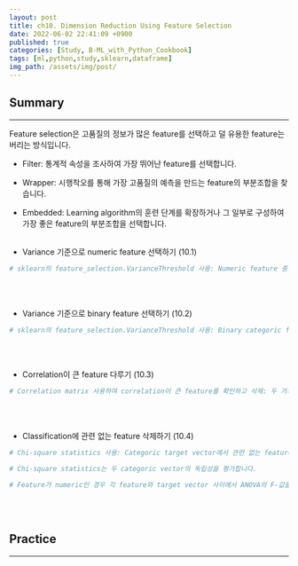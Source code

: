 ```yaml
---
layout: post
title: ch10. Dimension Reduction Using Feature Selection
date: 2022-06-02 22:41:09 +0900
published: true
categories: [Study, B-ML_with_Python_Cookbook]
tags: [ml,python,study,sklearn,dataframe]
img_path: /assets/img/post/
---
```


## Summary
***

 Feature selection은 고품질의 정보가 많은 feature를 선택하고 덜 유용한 feature는 버리는 방식입니다.

  * Filter: 통계적 속성을 조사하여 가장 뛰어난 feature를 선택합니다.

  * Wrapper: 시행착오를 통해 가장 고품질의 예측을 만드는 feature의 부분조합을 찾습니다.

  * Embedded: Learning algorithm의 훈련 단계를 확장하거나 그 일부로 구성하여 가장 좋은 feature의 부분조합을 선택합니다.
 <br><br>


 * Variance 기준으로 numeric feature 선택하기 (10.1)

```python
# sklearn의 feature_selection.VarianceThreshold 사용: Numeric feature 중 variance가 낮은 feature(즉, 정보가 거의 없는 feature)를 삭제합니다.
```
<br><br>


 * Variance 기준으로 binary feature 선택하기 (10.2)

```python
# sklearn의 feature_selection.VarianceThreshold 사용: Binary categoric feature 중 variance가 낮은 feature (즉, 정보가 거의 없는 feature)를 삭제합니다. 베르누이 확률 변수의 variance가 threshold 이상인 feature를 선택합니다.
```
<br><br>


 * Correlation이 큰 feature 다루기 (10.3)

```python
# Correlation matrix 사용하여 correlation이 큰 feature를 확인하고 삭제: 두 가지 feature의 correlation이 크다면 서로 담고 있는 정보가 매우 비슷하므로 중복된 feature를 포함하는 것과 같습니다.
```
<br><br>


 * Classification에 관련 없는 feature 삭제하기 (10.4)

```python
# Chi-square statistics 사용: Categoric target vector에서 관련 없는 feature를 삭제합니다.

# Chi-square statistics는 두 categoric vector의 독립성을 평가합니다.

# Feature가 numeric인 경우 각 feature와 target vector 사이에서 ANOVA의 F-값을 사용합니다.
```
<br><br>


## Practice
***

<script src="https://gist.github.com/hubert-bioinformatics/e35d90b87d08cef9654240c86b00aa0e.js"></script>